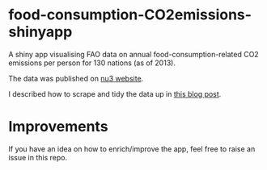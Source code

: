 # food-consumption-CO2emissions-shinyapp
A shiny app visualising FAO data on annual food-consumption-related CO2 emissions per person for 130 nations (as of 2013). 

The data was published on [nu3 website](https://www.nu3.de/blogs/nutrition/food-carbon-footprint-index-2018).

I described how to scrape and tidy the data up in [this blog post](https://r-tastic.co.uk/post/from-messy-to-tidy/).

# Improvements
If you have an idea on how to enrich/improve the app, feel free to raise an issue in this repo.

